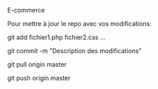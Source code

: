 E-commerce

Pour mettre à jour le repo avec vos modifications:

git add fichier1.php fichier2.css ...

git commit -m "Description des modifications"

git pull origin master

git push origin master
